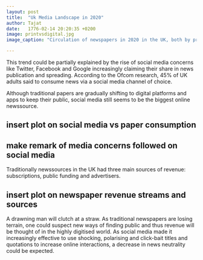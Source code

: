 ```yaml
---
layout: post
title:  "Uk Media Landscape in 2020"
author: Tajat
date:   1776-02-14 20:20:35 +0200
image: printvsdigital.jpg
image_caption: "Circulation of newspapers in 2020 in the UK, both by printed and online content."

---
```


This trend could be partially explained by the rise of social media concerns like Twitter, Facebook and Google increasingly claiming their share in news publication and spreading.
According to the Ofcom research, 45% of UK adults said to consume news via a social media channel of choice.

Although traditional papers are gradually shifting to digital platforms and apps to keep their public, social media still seems to be the biggest online newssource.

## insert plot on social media vs paper consumption ##

## make remark of media concerns followed on social media ##

 Traditionally newssources in the UK had three main sources of revenue: subscriptions, public funding and advertisers. 

## insert plot on newspaper revenue streams and sources ##

A drawning man will clutch at a straw. As traditional newspapers are losing terrain, one could suspect new ways of finding public and thus revenue will be thought of in the highly digitised world. 
As social media made it increasingly effective to use shocking, polarising and click-bait titles and quotations to increase online interactions, a decrease in news neutrality could be expected.

<!--more-->
